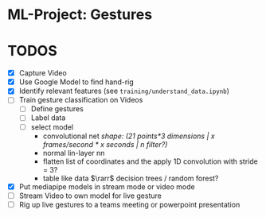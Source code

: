 # ML-Project: Gestures

# TODOS

- [x] Capture Video 
- [x] Use Google Model to find hand-rig
- [x] Identify relevant features (see ```training/understand_data.ipynb```)
- [ ] Train gesture classification on Videos
    - [ ] Define gestures
    - [ ] Label data
    - [ ] select model
        - convolutional net _shape: (21 points*3 dimensions | x frames/second * x seconds | n filter?)_
        - normal lin-layer nn
        - flatten list of coordinates and the apply 1D convolution with stride = 3?
        - table like data $\rarr$ decision trees / random forest?
- [x] Put mediapipe models in stream mode or video mode
- [ ] Stream Video to own model for live gesture 
- [ ] Rig up live gestures to a teams meeting or powerpoint presentation